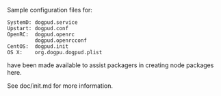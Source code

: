 Sample configuration files for:
```
SystemD: dogpud.service
Upstart: dogpud.conf
OpenRC:  dogpud.openrc
         dogpud.openrcconf
CentOS:  dogpud.init
OS X:    org.dogpu.dogpud.plist
```
have been made available to assist packagers in creating node packages here.

See doc/init.md for more information.
